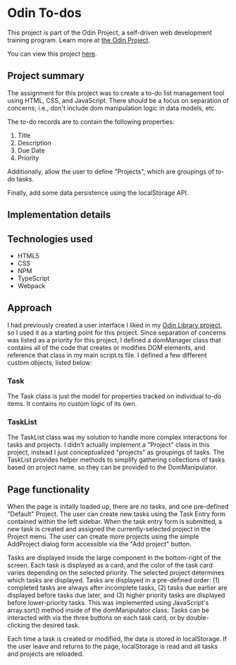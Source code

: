 # Odin To-dos
This project is part of the Odin Project, a self-driven web development training program. Learn more at [the Odin Project](https://theodinproject.com).

You can view this project [here](https://github.justonh.art/odin-todos).

## Project summary
The assignment for this project was to create a to-do list management tool using HTML, CSS, and JavaScript. There should be a focus on separation of concerns; i.e., don't include dom manipulation logic in data models, etc. 

The to-do records are to contain the following properties: 
1. Title
2. Description
3. Due Date
4. Priority

Additionally, allow the user to define "Projects", which are groupings of to-do tasks. 

Finally, add some data persistence using the localStorage API.

## Implementation details

## Technologies used
* HTML5
* CSS
* NPM
* TypeScript
* Webpack

## Approach
I had previously created a user interface I liked in my [Odin Library project](https://github.com/justonhart/odin-library), so I used it as a starting point for this project. Since separation of concerns was listed as a priority for this project, I defined a domManager class that contains all of the code that creates or modifies DOM elements, and reference that class in my main script.ts file. I defined a few different custom objects, listed below:

### Task
The Task class is just the model for properties tracked on individual to-do items. It contains no custom logic of its own.

### TaskList
The TaskList class was my solution to handle more complex interactions for tasks and projects. I didn't actually implement a "Project" class in this project, instead I just conceptualized "projects" as groupings of tasks. The TaskList provides helper methods to simplify gathering collections of tasks based on project name, so they can be provided to the DomManipulator.

## Page functionality
When the page is initally loaded up, there are no tasks, and one pre-defined "Default" Project. The user can create new tasks using the Task Entry form contained within the left sidebar. When the task entry form is submitted, a new task is created and assigned the currently-selected project in the Project menu. The user can create more projects using the simple AddProject dialog form accessible via the "Add project" button.

Tasks are displayed inside the large component in the bottom-right of the screen. Each task is displayed as a card, and the color of the task card varies depending on the selected priority. The selected project determines which tasks are displayed. Tasks are displayed in a pre-defined order: (1) completed tasks are always after incomplete tasks, (2) tasks due earlier are displayed before tasks due later, and (3) higher priority tasks are displayed before lower-priority tasks. This was implemented using JavaScript's array.sort() method inside of the domManipulator class. Tasks can be interacted with via the three buttons on each task card, or by double-clicking the desired task.

Each time a task is created or modified, the data is stored in localStorage. If the user leave and returns to the page, localStorage is read and all tasks and projects are reloaded.
